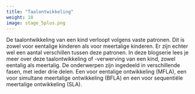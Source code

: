 ```yaml
---
title: "Taalontwikkeling"
weight: 10
image: stage_5plus.png
---
```


De taalontwikkeling van een kind verloopt volgens vaste patronen. Dit is zowel voor eentalige kinderen als voor meertalige kinderen. Er zijn echter wel een aantal verschillen tussen deze patronen. In deze blogserie lees je meer over deze taalontwikkeling of -verwerving van een kind, zowel eentalig als meertalig. De onderwerpen zijn ingedeeld in verschillende fasen, met ieder drie delen. Een voor eentalige ontwikkeling (MFLA), een voor simultane meertalige ontwikkeling (BFLA) en een voor sequentiële meertalige ontwikkeling (SLA).
